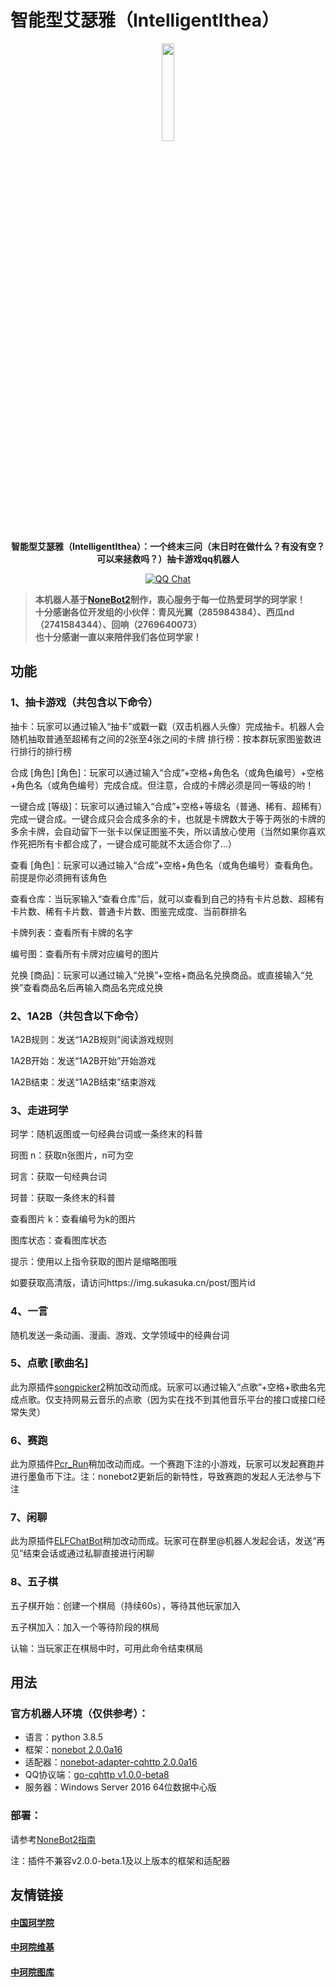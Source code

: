 # 智能型艾瑟雅（IntelligentIthea）
<div align=center><img src="https://app.xgnd.net/4_G7WH4NB3WX_8J_HQ4R9_J.png" width="20%"/>

**智能型艾瑟雅（IntelligentIthea）：一个终末三问（末日时在做什么？有没有空？可以来拯救吗？）抽卡游戏qq机器人**
<p align=center><a href="https://qm.qq.com/cgi-bin/qm/qr?k=45tg4hcuhjbxHT8u9QIDhVV_Ne6zTzJr&jump_from=webapi"><img src="https://img.shields.io/badge/qq%E7%BE%A4-768887710-orange?style=flat-square" alt="QQ Chat"></a></p>
</div>

>**本机器人基于[NoneBot2](https://github.com/nonebot/nonebot2)制作，衷心服务于每一位热爱珂学的珂学家！**  
>**十分感谢各位开发组的小伙伴：青风光翼（285984384）、西瓜nd（2741584344）、回响（2769640073）**  
>**也十分感谢一直以来陪伴我们各位珂学家！**
## 功能
### 1、抽卡游戏（共包含以下命令）
抽卡：玩家可以通过输入“抽卡”或戳一戳（双击机器人头像）完成抽卡。机器人会随机抽取普通至超稀有之间的2张至4张之间的卡牌
排行榜：按本群玩家图鉴数进行排行的排行榜

合成 [角色] [角色]：玩家可以通过输入“合成”+空格+角色名（或角色编号）+空格+角色名（或角色编号）完成合成。但注意，合成的卡牌必须是同一等级的哟！

一键合成 [等级]：玩家可以通过输入“合成”+空格+等级名（普通、稀有、超稀有）完成一键合成。一键合成只会合成多余的卡，也就是卡牌数大于等于两张的卡牌的多余卡牌，会自动留下一张卡以保证图鉴不失，所以请放心使用（当然如果你喜欢作死把所有卡都合成了，一键合成可能就不太适合你了...）

查看 [角色]：玩家可以通过输入“合成”+空格+角色名（或角色编号）查看角色。前提是你必须拥有该角色

查看仓库：当玩家输入“查看仓库”后，就可以查看到自己的持有卡片总数、超稀有卡片数、稀有卡片数、普通卡片数、图鉴完成度、当前群排名

卡牌列表：查看所有卡牌的名字

编号图：查看所有卡牌对应编号的图片

兑换 [商品]：玩家可以通过输入“兑换”+空格+商品名兑换商品。或直接输入“兑换”查看商品名后再输入商品名完成兑换

### 2、1A2B（共包含以下命令）
1A2B规则：发送“1A2B规则”阅读游戏规则

1A2B开始：发送“1A2B开始”开始游戏

1A2B结束：发送“1A2B结束”结束游戏

### 3、走进珂学
珂学：随机返图或一句经典台词或一条终末的科普

珂图 n：获取n张图片，n可为空

珂言：获取一句经典台词

珂普：获取一条终末的科普

查看图片 k：查看编号为k的图片

图库状态：查看图库状态

提示：使用以上指令获取的图片是缩略图哦

如要获取高清版，请访问https://img.sukasuka.cn/post/图片id

### 4、一言
随机发送一条动画、漫画、游戏、文学领域中的经典台词
### 5、点歌 [歌曲名]
此为原插件[songpicker2](https://github.com/maxesisn/nonebot_plugin_songpicker2)稍加改动而成。玩家可以通过输入“点歌”+空格+歌曲名完成点歌。仅支持网易云音乐的点歌（因为实在找不到其他音乐平台的接口或接口经常失灵）
### 6、赛跑
此为原插件[Pcr_Run](https://github.com/Rs794613/PcrRun)稍加改动而成。一个赛跑下注的小游戏，玩家可以发起赛跑并进行墨鱼币下注。注：nonebot2更新后的新特性，导致赛跑的发起人无法参与下注
### 7、闲聊
此为原插件[ELFChatBot](https://github.com/Quan666/ELFChatBot)稍加改动而成。玩家可在群里@机器人发起会话，发送“再见”结束会话或通过私聊直接进行闲聊
### 8、五子棋
五子棋开始：创建一个棋局（持续60s），等待其他玩家加入

五子棋加入：加入一个等待阶段的棋局

认输：当玩家正在棋局中时，可用此命令结束棋局



## 用法
### 官方机器人环境（仅供参考）：
- 语言：python 3.8.5
- 框架：[nonebot 2.0.0a16](https://github.com/nonebot/nonebot2)
- 适配器：[nonebot-adapter-cqhttp 2.0.0a16](https://pypi.org/project/nonebot-adapter-cqhttp/2.0.0a16/)
- QQ协议端：[go-cqhttp v1.0.0-beta8](https://github.com/Mrs4s/go-cqhttp)
- 服务器：Windows Server 2016 64位数据中心版
### 部署：
请参考[NoneBot2指南](https://v2.nonebot.dev/guide/)

注：插件不兼容v2.0.0-beta.1及以上版本的框架和适配器

## 友情链接
#### [中国珂学院](https://wiki.sukasuka.cn/chtholly.ac.cn/)
#### [中珂院维基](https://wiki.sukasuka.cn/)
#### [中珂院图库](https://img.sukasuka.cn/)
